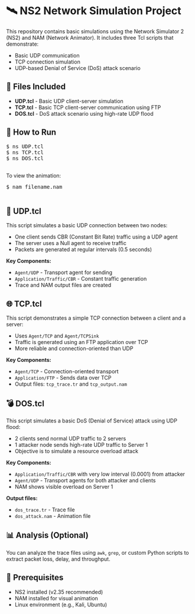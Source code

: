 <!DOCTYPE html>
<html lang="en">
<head>
  <meta charset="UTF-8">
</head>
<body>

  <h1>🛰️ NS2 Network Simulation Project</h1>

  <p>This repository contains basic simulations using the Network Simulator 2 (NS2) and NAM (Network Animator). It includes three Tcl scripts that demonstrate:</p>
  <ul>
    <li>Basic UDP communication</li>
    <li>TCP connection simulation</li>
    <li>UDP-based Denial of Service (DoS) attack scenario</li>
  </ul>

  <h2>📂 Files Included</h2>
  <ul>
    <li><strong>UDP.tcl</strong> - Basic UDP client-server simulation</li>
    <li><strong>TCP.tcl</strong> - Basic TCP client-server communication using FTP</li>
    <li><strong>DOS.tcl</strong> - DoS attack scenario using high-rate UDP flood</li>
  </ul>

  <h2>🚀 How to Run</h2>
  <pre>
$ ns UDP.tcl
$ ns TCP.tcl
$ ns DOS.tcl
  </pre>
  <p>To view the animation:</p>
  <pre>
$ nam filename.nam
  </pre>

  <div class="file-section">
    <h2>📡 UDP.tcl</h2>
    <p>This script simulates a basic UDP connection between two nodes:</p>
    <ul>
      <li>One client sends CBR (Constant Bit Rate) traffic using a UDP agent</li>
      <li>The server uses a Null agent to receive traffic</li>
      <li>Packets are generated at regular intervals (0.5 seconds)</li>
    </ul>
    <p><strong>Key Components:</strong></p>
    <ul>
      <li><code>Agent/UDP</code> - Transport agent for sending</li>
      <li><code>Application/Traffic/CBR</code> - Constant traffic generation</li>
      <li>Trace and NAM output files are created</li>
    </ul>
  </div>

  <div class="file-section">
    <h2>🌐 TCP.tcl</h2>
    <p>This script demonstrates a simple TCP connection between a client and a server:</p>
    <ul>
      <li>Uses <code>Agent/TCP</code> and <code>Agent/TCPSink</code></li>
      <li>Traffic is generated using an FTP application over TCP</li>
      <li>More reliable and connection-oriented than UDP</li>
    </ul>
    <p><strong>Key Components:</strong></p>
    <ul>
      <li><code>Agent/TCP</code> - Connection-oriented transport</li>
      <li><code>Application/FTP</code> - Sends data over TCP</li>
      <li>Output files: <code>tcp_trace.tr</code> and <code>tcp_output.nam</code></li>
    </ul>
  </div>

  <div class="file-section">
    <h2>💣 DOS.tcl</h2>
    <p>This script simulates a basic DoS (Denial of Service) attack using UDP flood:</p>
    <ul>
      <li>2 clients send normal UDP traffic to 2 servers</li>
      <li>1 attacker node sends high-rate UDP traffic to Server 1</li>
      <li>Objective is to simulate a resource overload attack</li>
    </ul>
    <p><strong>Key Components:</strong></p>
    <ul>
      <li><code>Application/Traffic/CBR</code> with very low interval (0.0001) from attacker</li>
      <li><code>Agent/UDP</code> - Transport agents for both attacker and clients</li>
      <li>NAM shows visible overload on Server 1</li>
    </ul>
    <p><strong>Output files:</strong></p>
    <ul>
      <li><code>dos_trace.tr</code> - Trace file</li>
      <li><code>dos_attack.nam</code> - Animation file</li>
    </ul>
  </div>

  <h2>📊 Analysis (Optional)</h2>
  <p>You can analyze the trace files using <code>awk</code>, <code>grep</code>, or custom Python scripts to extract packet loss, delay, and throughput.</p>

  <h2>📌 Prerequisites</h2>
  <ul>
    <li>NS2 installed (v2.35 recommended)</li>
    <li>NAM installed for visual animation</li>
    <li>Linux environment (e.g., Kali, Ubuntu)</li>
  </ul>

</body>
</html>
